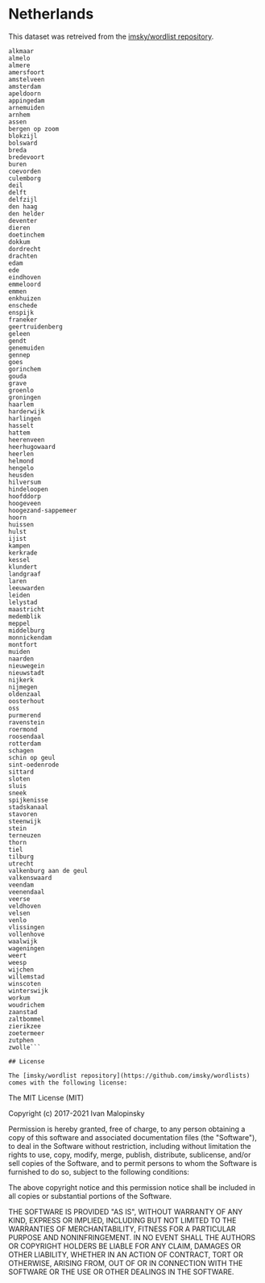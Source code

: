 # Netherlands

This dataset was retreived from the [imsky/wordlist repository](https://github.com/imsky/wordlists).

```
alkmaar
almelo
almere
amersfoort
amstelveen
amsterdam
apeldoorn
appingedam
arnemuiden
arnhem
assen
bergen op zoom
blokzijl
bolsward
breda
bredevoort
buren
coevorden
culemborg
deil
delft
delfzijl
den haag
den helder
deventer
dieren
doetinchem
dokkum
dordrecht
drachten
edam
ede
eindhoven
emmeloord
emmen
enkhuizen
enschede
enspijk
franeker
geertruidenberg
geleen
gendt
genemuiden
gennep
goes
gorinchem
gouda
grave
groenlo
groningen
haarlem
harderwijk
harlingen
hasselt
hattem
heerenveen
heerhugowaard
heerlen
helmond
hengelo
heusden
hilversum
hindeloopen
hoofddorp
hoogeveen
hoogezand-sappemeer
hoorn
huissen
hulst
ijist
kampen
kerkrade
kessel
klundert
landgraaf
laren
leeuwarden
leiden
lelystad
maastricht
medemblik
meppel
middelburg
monnickendam
montfort
muiden
naarden
nieuwegein
nieuwstadt
nijkerk
nijmegen
oldenzaal
oosterhout
oss
purmerend
ravenstein
roermond
roosendaal
rotterdam
schagen
schin op geul
sint-oedenrode
sittard
sloten
sluis
sneek
spijkenisse
stadskanaal
stavoren
steenwijk
stein
terneuzen
thorn
tiel
tilburg
utrecht
valkenburg aan de geul
valkenswaard
veendam
veenendaal
veerse
veldhoven
velsen
venlo
vlissingen
vollenhove
waalwijk
wageningen
weert
weesp
wijchen
willemstad
winscoten
winterswijk
workum
woudrichem
zaanstad
zaltbommel
zierikzee
zoetermeer
zutphen
zwolle```

## License 

The [imsky/wordlist repository](https://github.com/imsky/wordlists) comes with the following license: 

```
The MIT License (MIT)

Copyright (c) 2017-2021 Ivan Malopinsky

Permission is hereby granted, free of charge, to any person obtaining a copy
of this software and associated documentation files (the "Software"), to deal
in the Software without restriction, including without limitation the rights
to use, copy, modify, merge, publish, distribute, sublicense, and/or sell
copies of the Software, and to permit persons to whom the Software is
furnished to do so, subject to the following conditions:

The above copyright notice and this permission notice shall be included in
all copies or substantial portions of the Software.

THE SOFTWARE IS PROVIDED "AS IS", WITHOUT WARRANTY OF ANY KIND, EXPRESS OR
IMPLIED, INCLUDING BUT NOT LIMITED TO THE WARRANTIES OF MERCHANTABILITY,
FITNESS FOR A PARTICULAR PURPOSE AND NONINFRINGEMENT. IN NO EVENT SHALL THE
AUTHORS OR COPYRIGHT HOLDERS BE LIABLE FOR ANY CLAIM, DAMAGES OR OTHER
LIABILITY, WHETHER IN AN ACTION OF CONTRACT, TORT OR OTHERWISE, ARISING FROM,
OUT OF OR IN CONNECTION WITH THE SOFTWARE OR THE USE OR OTHER DEALINGS IN
THE SOFTWARE.
```
